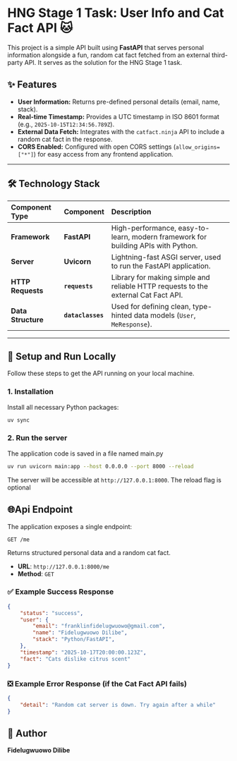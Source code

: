 # HNG Stage 1 Task: User Info and Cat Fact API 🐱

This project is a simple API built using **FastAPI** that serves personal information alongside a fun, random cat fact fetched from an external third-party API. It serves as the solution for the HNG Stage 1 task.

## ✨ Features

* **User Information:** Returns pre-defined personal details (email, name, stack).
* **Real-time Timestamp:** Provides a UTC timestamp in ISO 8601 format (e.g., `2025-10-15T12:34:56.789Z`).
* **External Data Fetch:** Integrates with the `catfact.ninja` API to include a random cat fact in the response.
* **CORS Enabled:** Configured with open CORS settings (`allow_origins=["*"]`) for easy access from any frontend application.

---

## 🛠️ Technology Stack

| Component Type | Component | Description |
| :--- | :--- | :--- |
| **Framework** | **FastAPI** | High-performance, easy-to-learn, modern framework for building APIs with Python. |
| **Server** | **Uvicorn** | Lightning-fast ASGI server, used to run the FastAPI application. |
| **HTTP Requests** | **`requests`** | Library for making simple and reliable HTTP requests to the external Cat Fact API. |
| **Data Structure** | **`dataclasses`** | Used for defining clean, type-hinted data models (`User`, `MeResponse`). |

---

## 🚀 Setup and Run Locally

Follow these steps to get the API running on your local machine.

### 1. Installation

Install all necessary Python packages:

```bash
uv sync
```

### 2. Run the server

The application code is saved in a file named main.py

```bash
uv run uvicorn main:app --host 0.0.0.0 --port 8000 --reload
```

The server will be accessible at `http://127.0.0.1:8000`. The reload flag is optional

## 🌐Api Endpoint

The application exposes a single endpoint:

`GET /me`

Returns structured personal data and a random cat fact.

* **URL**: `http://127.0.0.1:8000/me`
* **Method**: `GET`

### ✅ Example Success Response
```json
{
    "status": "success",
    "user": {
        "email": "franklinfidelugwuowo@gmail.com",
        "name": "Fidelugwuowo Dilibe",
        "stack": "Python/FastAPI",
    },
    "timestamp": "2025-10-17T20:00:00.123Z",
    "fact": "Cats dislike citrus scent"
}
```
### ❎ Example Error Response (if the Cat Fact API fails)
```json
{
    "detail": "Random cat server is down. Try again after a while"
}
```

## 🧠 Author

**Fidelugwuowo Dilibe**

